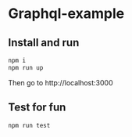 # Graphql-example

## Install and run

```bash
npm i
npm run up
```

Then go to http://localhost:3000

## Test for fun

```bash
npm run test
```
